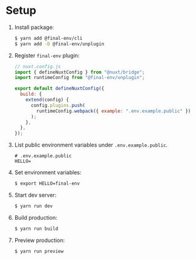# Setup

1. Install package:

   ```sh
   $ yarn add @final-env/cli
   $ yarn add -D @final-env/unplugin
   ```

1. Register `final-env` plugin:

   ```js
   // nuxt.config.js
   import { defineNuxtConfig } from "@nuxt/bridge";
   import runtimeConfig from "@final-env/unplugin";

   export default defineNuxtConfig({
     build: {
       extend(config) {
         config.plugins.push(
           runtimeConfig.webpack({ example: ".env.example.public" })
         );
       },
     },
   });
   ```

1. List public environment variables under `.env.example.public`.

   ```
   # .env.example.public
   HELLO=
   ```

1. Set environment variables:

   ```sh
   $ export HELLO=final-env
   ```

1. Start dev server:

   ```sh
   $ yarn run dev
   ```

1. Build production:

   ```sh
   $ yarn run build
   ```

1. Preview production:

   ```sh
   $ yarn run preview
   ```
